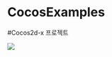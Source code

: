 # CocosExamples
#Cocos2d-x 프로젝트


<img src= "https://user-images.githubusercontent.com/93897045/184131501-0806c4b7-097c-4bc9-bdfd-116b1baf235a.gif">

